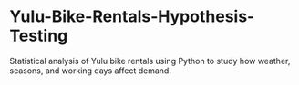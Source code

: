 # Yulu-Bike-Rentals-Hypothesis-Testing
Statistical analysis of Yulu bike rentals using Python to study how weather, seasons, and working days affect demand.
